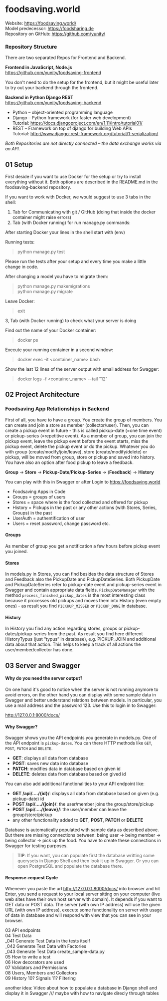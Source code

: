 # foodsaving.world

Website: <https://foodsaving.world/>  
Model predecessor: <https://foodsharing.de>    
Repository on GitHub: <https://github.com/yunity/>

### Repository Structure

There are two separated Repos for Frontend and Backend.

**Frontend in JavaScript, Node.js**  
<https://github.com/yunity/foodsaving-frontend>

You don't need to do the setup for the frontend, but it might be useful later to try out your backend through the frontend.

**Backend in Python Django REST**  
<https://github.com/yunity/foodsaving-backend>

- Python – object-oriented programming language  
- Django – Python framework (for faster web development)  
         Tutorial: <https://docs.djangoproject.com/en/1.11/intro/tutorial01/> 
- REST   – Framework on top of django for building Web APIs  
         Tutorial: <http://www.django-rest-framework.org/tutorial/1-serialization/>

*Both Repositories are not directly connected – the data exchange works via an API.*
         
## 01  Setup

First deside if you want to use Docker for the setup or try to install everything without it. Both options are described in the README.md in the foodsaving-backend repository. 

If you want to work with Docker, we would suggest to use 3 tabs in the shell:

1. Tab for Communicating with git / GitHub (doing that inside the docker container might raise errors)  
2. Tab (with Docker running) for run manage.py commands:

After starting Docker your lines in the shell start with (env)

Running tests:   
> python manage.py test

Please run the tests after your setup and every time you make a little change in code.

After changing a model you have to migrate them:   
> python manage.py makemigrations   
> python manage.py migrate

Leave Docker:   
> exit

3, Tab (with Docker running) to check what your server is doing

Find out the name of your Docker container:   
> docker ps

Execute your running container in a second window:   
> docker exec -it <container_name> bash

Show the last 12 lines of the server output with email address for Swagger:
> docker logs -f <container_name> --tail "12"

## 02 Project Architecture
### Foodsaving App Relationships in Backend
First of all, you have to have a group. You create the group of members. You can create and join a store as member (collector/user). Then, you can create a pickup event in future - this is called pickup-date (=one time event) or pickup-series (=repetitive event). As a member of group, you can join the pickup event, leave the pickup event before the event starts, miss the pickup event, delete the pickup event or do the pickup. Whatever you do with group (create/modify/join/leave), store (create/modify/delete) or pickup, will be moved from group, store or pickup and saved into history. You have also an option after food pickup to leave a feedback.

**Group** -> **Store** -> **Pickup-Date**/**Pickup-Series** -> (**Feedback**) -> **History**

You can play with this in Swagger or after Login to https://foodsaving.world

- Foodsaving Apps in Code
- Groups = groups of users
- Stores = space where is the food collected and offered for pickup
- History = Pickups in the past or any other actions (with Stores, Series, Groups) in the past
- UserAuth = authentification of user
- Users = reset password, change password etc.

#### Groups
As member of group you get a notification a few hours before pickup event you joined.

#### Stores
In models.py in Stores, you can find besides the data structure of Stores and Feedback also the PickupDate and PickupDateSeries. Both PickupDate and PickupDateSeries refer to pickup-date event and pickup-series event in Swagger and contain appropriate data fields. `PickupDateManager` with the method `process_finished_pickup_dates` is the most interesting class because it processes old pickups and moves them into History (even empty ones) - as result you find `PICKKUP_MISSED` or `PICKUP_DONE` in database.

#### History
In History you find any action regarding stores, groups or pickup-dates/pickup-series from the past. As result you find here different HistoryTypus (just “typus” in database), e.g. PICKUP_JOIN and additional data about that action. This helps to keep a track of all actions the user/member/collector has done.


## 03 Server and Swagger

#### Why do you need the server output?

On one hand it's good to notice when the server is not running anymore to avoid errors, on the other hand you can display with some sample data in Swagger and better understand relations between models. In particular, you use a mail address and the password 123. Use this to login in to Swagger:

<http://127.0.0.1:8000/docs/>

#### Why Swagger?

Swagger shows you the API endpoints you generate in models.py. One of the API endpoint is `pickup-dates`. You can there HTTP methods like `GET`, `POST`, `PATCH` and `DELETE`.

* **GET**: displays all data from database  
* **POST**: saves new data into database  
* **PATCH**: modifies data in database based on given id  
* **DELETE**: deletes data from database based on gived id

You can also add additional functionalities to your API endpoint like:

* **GET /api/..../{id}/**: displays all data from database based on given (e.g. pickup-date) id  
* **POST /api/..../{join}/**: the user/member joins the group/store/pickup  
* **POST /api/..../{leave}/**: the user/member can leave the group/store/pickup  
* any other functionality added to **GET**, **POST**, **PATCH** or **DELETE**   

Database is automatically populated with sample data as described above. But there are missing connections between: being user -> being member -> being collector -> pick up the food. You have to create these connections in Swagger for testing purposes.

> **TIP**: If you want, you can populate first the database writting some querysets in Django Shell and then look it up in Swagger. Or you can open PostgreSQL and populate the database there.

#### Response-request Cycle

Whenever you paste the url http://127.0.0.1:8000/docs/ into browser and hit Enter, you send a request to your local server sitting on your computer (live web sites have their own host server with domain). It depends if you want to GET data or POST data. The server (with own IP address) will use the given URL (with own IP address), execute some functionality on server with usage of data in database and will respond with view that you can see in your browser.


 03 API endpoints  
04 Test Data  
_041 Generate Test Data in the tests itself  
_042 Generate Test Data with Factories  
_043 Generate Test Data create_sample-data.py  
05 How to write a test  
06 How decorators are used  
07 Validators and Permissions  
08 Users, Members and Collectors  
09 History 
10? Signals
11? Filtering

another idea:
Video about how to populate a database in Django shell and display it in Swagger /// maybe with how to navigate direcly through tables
